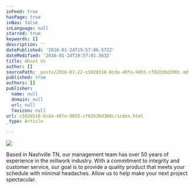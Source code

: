 ```yaml
---
inFeed: true
hasPage: true
inNav: false
inLanguage: null
starred: true
keywords: []
description: ''
datePublished: '2016-01-24T19:57:06.572Z'
dateModified: '2016-01-24T19:57:01.563Z'
title: About Us
author: []
sourcePath: _posts/2016-01-22-c5826518-6cda-40fe-9055-cf82b3bd306c.md
published: true
authors: []
publisher:
  name: null
  domain: null
  url: null
  favicon: null
url: c5826518-6cda-40fe-9055-cf82b3bd306c/index.html
_type: Article

---
```

![](https://s3-us-west-2.amazonaws.com/the-grid-img/p/277a742becb16e271926e767814b0016b2cb43ac.png)

Based in Nashville TN, our management team has over 50 years of experience in the millwork industry.  With a commitment to integrity and customer service, our goal is to provide a quality product that meets your schedule with minimal headaches. Allow us to help make your next project spectacular.